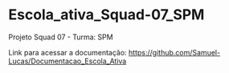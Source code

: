 # Escola_ativa_Squad-07_SPM
Projeto Squad 07 - Turma: SPM

Link para acessar a documentação: https://github.com/Samuel-Lucas/Documentacao_Escola_Ativa

